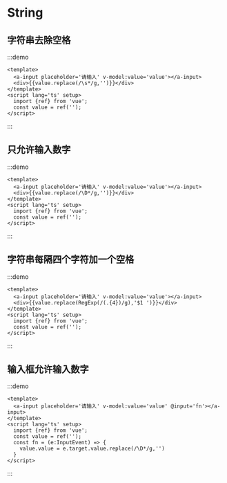 # String

## 字符串去除空格
:::demo
```vue
<template>
  <a-input placeholder='请输入' v-model:value='value'></a-input>
  <div>{{value.replace(/\s*/g,'')}}</div>
</template>
<script lang='ts' setup>
  import {ref} from 'vue';
  const value = ref('');
</script>
```
:::

## 只允许输入数字
:::demo
```vue
<template>
  <a-input placeholder='请输入' v-model:value='value'></a-input>
  <div>{{value.replace(/\D*/g,'')}}</div>
</template>
<script lang='ts' setup>
  import {ref} from 'vue';
  const value = ref('');
</script>
```
:::

## 字符串每隔四个字符加一个空格
:::demo
```vue
<template>
  <a-input placeholder='请输入' v-model:value='value'></a-input>
  <div>{{value.replace(RegExp(/(.{4})/g),'$1 ')}}</div>
</template>
<script lang='ts' setup>
  import {ref} from 'vue';
  const value = ref('');
</script>
```
:::

## 输入框允许输入数字
:::demo
```vue
<template>
  <a-input placeholder='请输入' v-model:value='value' @input='fn'></a-input>
</template>
<script lang='ts' setup>
  import {ref} from 'vue';
  const value = ref('');
  const fn = (e:InputEvent) => {
    value.value = e.target.value.replace(/\D*/g,'')
  }
</script>
```
:::

```ts

```
